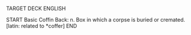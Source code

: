 TARGET DECK
ENGLISH

START
Basic
Coffin
Back: n. Box in which a corpse is buried or cremated. [latin: related to *coffer]
END
